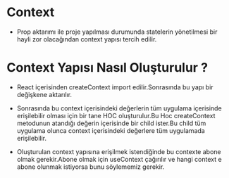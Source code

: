 # Context

- Prop aktarımı ile proje yapılması durumunda statelerin yönetilmesi bir hayli zor olacağından context yapısı tercih edilir.

# Context Yapısı Nasıl Oluşturulur ?

- React içerisinden createContext import edilir.Sonrasında bu yapı bir değişkene aktarılır.

- Sonrasında bu context içerisindeki değerlerin tüm uygulama içerisinde erişilebilir olması için bir tane HOC oluşturulur.Bu Hoc createContext metodunun atandığı değerin içerisinde bir child ister.Bu child tüm uygulama olunca context içerisindeki değerlere tüm uygulamada erişilebilir.

- Oluşturulan context yapısına erişilmek istendiğinde bu contexte abone olmak gerekir.Abone olmak için useContext çağırılır ve hangi context e abone olunmak istiyorsa bunu söylememiz gerekir.

